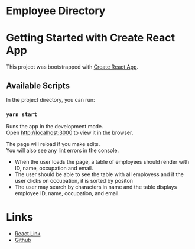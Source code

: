 #   Employee Directory

# Getting Started with Create React App

This project was bootstrapped with [Create React App](https://github.com/facebook/create-react-app).

## Available Scripts

In the project directory, you can run:

### `yarn start`

Runs the app in the development mode.\
Open [http://localhost:3000](http://localhost:3000) to view it in the browser.

The page will reload if you make edits.\
You will also see any lint errors in the console.

*   When the user loads the page, a table of employees should render with ID, name, occupation and email. 
*   The user should be able to see the table with all employess and if the user clicks on occupation, it is sorted by positon
*   The user may search by characters in name and the table displays employee ID, name, occupation, and email.

# Links

*   [React Link](https://moon-ingenium.github.io/Employee-Directory/)
*   [Github](https://github.com/Moon-Ingenium/Employee-Directory.git)
